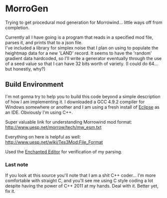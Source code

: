 # MorroGen
Trying to get procedural mod generation for Morrowind... little ways off from completion.

Currently all I have going is a program that reads in a specified mod file, parses it, and prints that to a json file.  
I've included a library for simplex noise that I plan on using to populate the heightmap data for a new 'LAND' record.
It seems to have the 'random' gradient data hardcoded, so I'll write a generator eventually through the use of a seed 
value so that I can have 32 bits worth of variety.  (I could do 64... but honestly, why?)

## Build Environment
I'm not gonna try to help you to build this code beyond a simple description of how I am implementing it.  I downloaded a GCC 
4.9.2 compiler for Windows somewhere or another and I am using a fresh install of 
[Eclipse](https://eclipse.org/downloads/packages/eclipse-ide-cc-developers/heliossr2) as an IDE.  Obviously I'm using C++.

Super valuable link for understanding Morrowind mod format:
http://www.uesp.net/morrow/tech/mw_esm.txt

Everything on here is helpful as well:
http://www.uesp.net/wiki/Tes3Mod:File_Format

Used the [Enchanted Editor](http://www.uesp.net/wiki/Tes3Mod:Enchanted_Editor) for verification of my parsing.

### Last note
If you look at this source you'll note that I am a shit C++ coder... I'm more comfortable with straight C, and you'll see me
using C style coding a lot despite having the power of C++ 2011 at my hands.  Deal with it.  Better yet, fix it.
